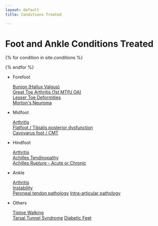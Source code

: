 ```yaml
---
layout: default
title: Conditions Treated

---
```


# Foot and Ankle Conditions Treated

<!-- {% for tag in site.tags %}
  <h2>{{ area.name }}</h2>
  <a href="{{area.url}}">Link</a>
  {% for condition in site.conditions %}
   hey
  {% endfor %}
{% endfor %}

<!-- <ul>
{% for area in site.data.areas %}
  <li>
      {{ area.name }}
      <ul>
      {% for condition_hash in site.data.[area.name] %}
      {% assign condition = condition_hash[1] %}
      <li>
         {{ condition.name }}
      </li>
      {% endfor %}
      </ul>
  </li>
{% endfor %}
</ul> -->

{% for condition in site.conditions %}
   
{% endfor %}

* Forefoot

   [Bunion (Hallux Valgus)](conditions/forefoot-bunion)  
   [Great Toe Arthritis (1st MTPJ OA)](conditions/forefoot-mtpj)  
   [Lesser Toe Deformities]()  
   [Morton's Neuroma]()  


* Midfoot

   [Arthritis](conditions/midfoot-oa)  
   [Flatfoot / Tibialis posterior dysfunction]()  
   [Cavovarus foot / CMT]()  


* Hindfoot

   [Arthritis]()  
   [Achilles Tendinopathy]()  
   [Achilles Rupture - Acute or Chronic]()


* Ankle

   [Arthritis]()  
   [Instability]()  
   [Peroneal tendon pathology]()
   [Intra-articular pathology]()


* Others

   [Tiptoe Walking]()  
   [Tarsal Tunnel Syndrome]()
   [Diabetic Feet]()